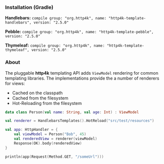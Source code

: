### Installation (Gradle)
**Handlebars:** ```compile group: "org.http4k", name: "http4k-template-handlebars", version: "2.5.0"```

**Pebble:** ```compile group: "org.http4k", name: "http4k-template-pebble", version: "2.5.0"```

**Thymeleaf:** ```compile group: "org.http4k", name: "http4k-template-thymeleaf", version: "2.5.0"```

### About
The pluggable **http4k** templating API adds `ViewModel` rendering for common templating libraries. The implementations provide the a number of renderers for views:
* Cached on the classpath
* Cached from the filesystem
* Hot-Reloading from the filesystem

```kotlin
data class Person(val name: String, val age: Int) : ViewModel

val renderer = HandlebarsTemplates().HotReload("src/test/resources")

val app: HttpHandler = {
    val viewModel = Person("Bob", 45)
    val renderedView = renderer(viewModel)
    Response(OK).body(renderedView)
}

println(app(Request(Method.GET, "/someUrl")))
```
